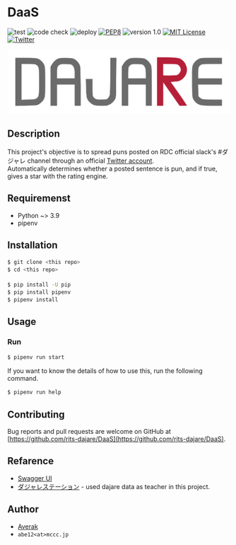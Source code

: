 # DaaS

![test](https://github.com/rits-dajare/DaaS/workflows/test/badge.svg)
![code check](https://github.com/rits-dajare/DaaS/workflows/code%20check/badge.svg)
![deploy](https://github.com/rits-dajare/DaaS/workflows/deploy/badge.svg)
[![PEP8](https://img.shields.io/badge/code%20style-pep8-orange.svg)](https://www.python.org/dev/peps/pep-0008/)
![version 1.0](https://img.shields.io/badge/version-1.0-yellow.svg)
[![MIT License](http://img.shields.io/badge/license-MIT-blue.svg?style=flat)](LICENSE)
[![Twitter](https://img.shields.io/badge/Twitter-%40rits_dajare-blue?style=flat-square&logo=twitter)](https://twitter.com/rits_dajare)

<div align="center">

![](https://raw.githubusercontent.com/Ritsumeikan-Dajare-Circle/media/d72e2dbf8459689384af0de9e8b8d3e2d36a9cd2/logo/source.svg?sanitize=true)

</div>

## Description

This project's objective is to spread puns posted on RDC official slack's #ダジャレ channel through an official [Twitter account](https://twitter.com/rits_dajare).<br>
Automatically determines whether a posted sentence is pun, and if true, gives a star with the rating engine.

## Requiremenst

- Python ~> 3.9
- pipenv

## Installation

```sh
$ git clone <this repo>
$ cd <this repo>

$ pip install -U pip
$ pip install pipenv
$ pipenv install
```

## Usage

### Run

```sh
$ pipenv run start
```

If you want to know the details of how to use this, run the following command.

```sh
$ pipenv run help
```

## Contributing

Bug reports and pull requests are welcome on GitHub at [https://github.com/rits-dajare/DaaS](https://github.com/rits-dajare/DaaS).

## Refarence

- [Swagger UI](https://dajare.abelab.dev/docs)
- [ダジャレステーション](https://dajare.jp/) - used dajare data as teacher in this project.

## Author

- [Averak](https://github.com/averak)
- `abe12<at>mccc.jp`
